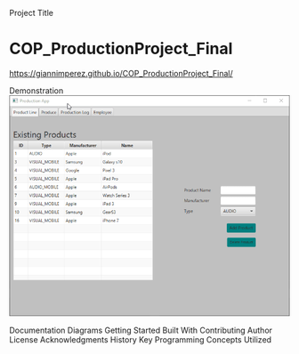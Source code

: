 Project Title
# COP_ProductionProject_Final


https://giannimperez.github.io/COP_ProductionProject_Final/

Demonstration
![Alt text](K0bHiejnQJ.gif)



Documentation
Diagrams
Getting Started
Built With
Contributing
Author
License
Acknowledgments
History
Key Programming Concepts Utilized
